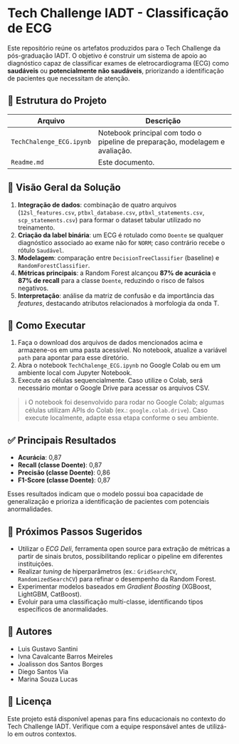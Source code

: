 # Tech Challenge IADT - Classificação de ECG

Este repositório reúne os artefatos produzidos para o Tech Challenge da pós-graduação IADT. O objetivo é construir um sistema de apoio ao diagnóstico capaz de classificar exames de eletrocardiograma (ECG) como **saudáveis** ou **potencialmente não saudáveis**, priorizando a identificação de pacientes que necessitam de atenção.

## 📂 Estrutura do Projeto

| Arquivo | Descrição |
| --- | --- |
| `TechChalenge_ECG.ipynb` | Notebook principal com todo o pipeline de preparação, modelagem e avaliação.
| `Readme.md` | Este documento.

## 🧠 Visão Geral da Solução

1. **Integração de dados**: combinação de quatro arquivos (`12sl_features.csv`, `ptbxl_database.csv`, `ptbxl_statements.csv`, `scp_statements.csv`) para formar o dataset tabular utilizado no treinamento.
2. **Criação da label binária**: um ECG é rotulado como `Doente` se qualquer diagnóstico associado ao exame não for `NORM`; caso contrário recebe o rótulo `Saudável`.
3. **Modelagem**: comparação entre `DecisionTreeClassifier` (baseline) e `RandomForestClassifier`.
4. **Métricas principais**: a Random Forest alcançou **87% de acurácia** e **87% de recall** para a classe `Doente`, reduzindo o risco de falsos negativos.
5. **Interpretação**: análise da matriz de confusão e da importância das *features*, destacando atributos relacionados à morfologia da onda T.

## 🚀 Como Executar

1. Faça o download dos arquivos de dados mencionados acima e armazene-os em uma pasta acessível. No notebook, atualize a variável `path` para apontar para esse diretório.
2. Abra o notebook `TechChalenge_ECG.ipynb` no Google Colab ou em um ambiente local com Jupyter Notebook.
3. Execute as células sequencialmente. Caso utilize o Colab, será necessário montar o Google Drive para acessar os arquivos CSV.

> ℹ️ O notebook foi desenvolvido para rodar no Google Colab; algumas células utilizam APIs do Colab (ex.: `google.colab.drive`). Caso execute localmente, adapte essa etapa conforme o seu ambiente.

## ✅ Principais Resultados

- **Acurácia**: 0,87
- **Recall (classe Doente)**: 0,87
- **Precisão (classe Doente)**: 0,86
- **F1-Score (classe Doente)**: 0,87

Esses resultados indicam que o modelo possui boa capacidade de generalização e prioriza a identificação de pacientes com potenciais anormalidades.

## 📌 Próximos Passos Sugeridos

- Utilizar o *ECG Deli*, ferramenta open source para extração de métricas a partir de sinais brutos, possibilitando replicar o pipeline em diferentes instituições.
- Realizar *tuning* de hiperparâmetros (ex.: `GridSearchCV`, `RandomizedSearchCV`) para refinar o desempenho da Random Forest.
- Experimentar modelos baseados em *Gradient Boosting* (XGBoost, LightGBM, CatBoost).
- Evoluir para uma classificação multi-classe, identificando tipos específicos de anormalidades.

## 👥 Autores

- Luis Gustavo Santini
- Ivna Cavalcante Barros Meireles
- Joalisson dos Santos Borges
- Diego Santos Via
- Marina Souza Lucas

## 📄 Licença

Este projeto está disponível apenas para fins educacionais no contexto do Tech Challenge IADT. Verifique com a equipe responsável antes de utilizá-lo em outros contextos.
